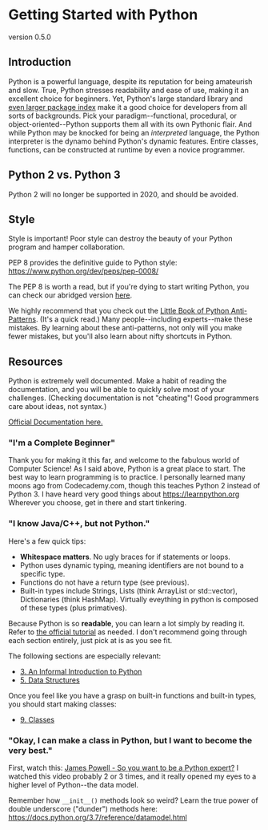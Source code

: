 # Getting Started with Python
version 0.5.0

## Introduction
Python is a powerful language, despite its reputation for being amateurish and slow.
True, Python stresses readability and ease of use, making it an excellent choice for beginners.
Yet, Python's large standard library and [even larger package index](https://pypi.org/) make it a good choice for developers from all sorts of backgrounds.
Pick your paradigm--functional, procedural, or object-oriented--Python supports them all with its own Pythonic flair.
And while Python may be knocked for being an _interpreted_ language, the Python interpreter is the dynamo behind Python's dynamic features.
Entire classes, functions, can be constructed at runtime by even a novice programmer.

## Python 2 vs. Python 3

Python 2 will no longer be supported in 2020, and should be avoided.

## Style

Style is important!
Poor style can destroy the beauty of your Python program and hamper collaboration.

PEP 8 provides the definitive guide to Python style: https://www.python.org/dev/peps/pep-0008/

The PEP 8 is worth a read, but if you're dying to start writing Python, you can check our abridged version [here](style.md).

We highly recommend that you check out the [Little Book of Python Anti-Patterns](https://docs.quantifiedcode.com/python-anti-patterns/index.html).
(It's a quick read.)
Many people--including experts--make these mistakes.
By learning about these anti-patterns, not only will you make fewer mistakes, but you'll also learn about nifty shortcuts in Python.

## Resources

Python is extremely well documented.
Make a habit of reading the documentation, and you will be able to quickly solve most of your challenges.
(Checking documentation is not "cheating"! Good programmers care about ideas, not syntax.)

[Official Documentation here.](https://docs.python.org/3/)

### "I'm a Complete Beginner"

Thank you for making it this far, and welcome to the fabulous world of Computer Science!
As I said above, Python is a great place to start.
The best way to learn programming is to practice.
I personally learned many moons ago from Codecademy.com, though this teaches Python 2 instead of Python 3.
I have heard very good things about https://learnpython.org
Wherever you choose, get in there and start tinkering.


### "I know Java/C++, but not Python."

Here's a few quick tips:
- **Whitespace matters**. No ugly braces for if statements or loops.
- Python uses dynamic typing, meaning identifiers are not bound to a specific type.
- Functions do not have a return type (see previous).
- Built-in types include Strings, Lists (think ArrayList or std::vector), Dictionaries (think HashMap).
Virtually eveything in python is composed of these types (plus primatives).

Because Python is so **readable**, you can learn a lot simply by reading it.
Refer to [the official tutorial](https://docs.python.org/3/tutorial/index.html) as needed.
I don't recommend going through each section entirely, just pick at is as you see fit.

The following sections are especially relevant:
  * [3. An Informal Introduction to Python](https://docs.python.org/3/tutorial/introduction.html)
  * [5. Data Structures](https://docs.python.org/3/tutorial/datastructures.html)

Once you feel like you have a grasp on built-in functions and built-in types, you should start making classes:
  * [9. Classes](https://docs.python.org/3/tutorial/classes.html)

### "Okay, I can make a class in Python, but I want to become the very best."

First, watch this: [James Powell - So you want to be a Python expert?](https://youtu.be/cKPlPJyQrt4)
I  watched this video probably 2 or 3 times, and it really opened my eyes to a higher level of Python--the data model.

Remember how `__init__()` methods look so weird?
Learn the true power of double underscore ("dunder") methods here: https://docs.python.org/3.7/reference/datamodel.html
